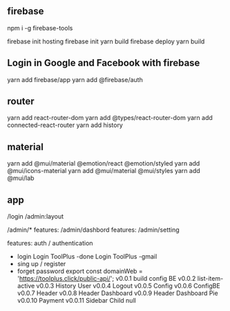 ## firebase
npm i -g firebase-tools

firebase init hosting
firebase init
yarn build
firebase deploy
yarn build

## Login in Google and Facebook with firebase
yarn add firebase/app
yarn add @firebase/auth

## router
yarn add react-router-dom
yarn add @types/react-router-dom
yarn add connected-react-router
yarn add history

## material
yarn add @mui/material @emotion/react @emotion/styled
yarn add @mui/icons-material
yarn add @mui/material @mui/styles
yarn add @mui/lab



## app
/login
/admin:layout

/admin/*
features: /admin/dashbord
features: /admin/setting

features: auth / authentication
- login 
    Login ToolPlus  -done
    Login ToolPlus  -gmail
- sing up / register
- forget password
export const domainWeb = 'https://toolplus.click/public-api/';
v0.0.1 build config BE
v0.0.2 list-item-active
v0.0.3 History User
v0.0.4 Logout
v0.0.5 Config
v0.0.6 ConfigBE
v0.0.7 Header
v0.0.8 Header Dashboard
v0.0.9 Header Dashboard Pie
v0.0.10 Payment
v0.0.11 Sidebar Child null